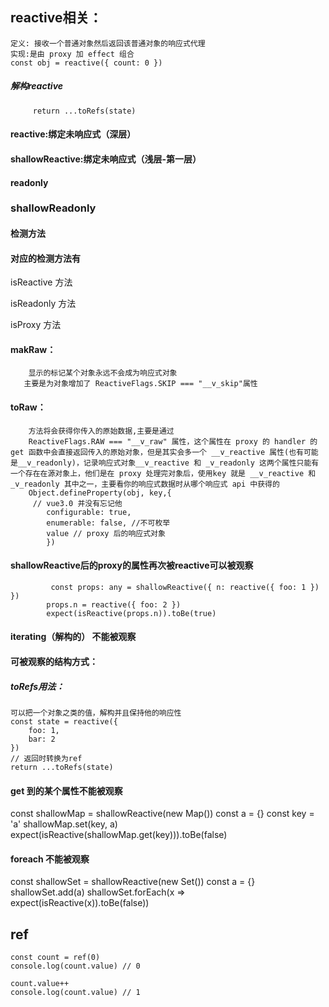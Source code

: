 ## reactive相关：
    定义: 接收一个普通对象然后返回该普通对象的响应式代理
    实现:是由 proxy 加 effect 组合
    const obj = reactive({ count: 0 })
#####  解构reactive
         return ...toRefs(state)

#### reactive:绑定未响应式（深层）

#### shallowReactive:绑定未响应式（浅层-第一层）

#### readonly

###  shallowReadonly

#### 检测方法

#### 对应的检测方法有

isReactive 方法

isReadonly 方法

isProxy 方法


#### makRaw：
        显示的标记某个对象永远不会成为响应式对象
       主要是为对象增加了 ReactiveFlags.SKIP === "__v_skip"属性


#### toRaw： 
        方法将会获得你传入的原始数据,主要是通过
        ReactiveFlags.RAW === "__v_raw" 属性，这个属性在 proxy 的 handler 的get 函数中会直接返回传入的原始对象，但是其实会多一个 __v_reactive 属性(也有可能是__v_readonly)，记录响应式对象__v_reactive 和 _v_readonly 这两个属性只能有一个存在在源对象上，他们是在 proxy 处理完对象后，使用key 就是 __v_reactive 和 _v_readonly 其中之一，主要看你的响应式数据时从哪个响应式 api 中获得的
        Object.defineProperty(obj, key,{
         // vue3.0 并没有忘记他
            configurable: true,
            enumerable: false, //不可枚举
            value // proxy 后的响应式对象
            })

#### shallowReactive后的proxy的属性再次被reactive可以被观察
             const props: any = shallowReactive({ n: reactive({ foo: 1 }) })
            props.n = reactive({ foo: 2 })
            expect(isReactive(props.n)).toBe(true)


#### iterating（解构的） 不能被观察
#### 可被观察的结构方式：
##### toRefs用法：
    可以把一个对象之类的值，解构并且保持他的响应性
    const state = reactive({
        foo: 1,
        bar: 2
    })
    // 返回时转换为ref
    return ...toRefs(state)


#### get 到的某个属性不能被观察

  const shallowMap = shallowReactive(new Map())
  const a = {}
  const key = 'a'
  shallowMap.set(key, a)
  expect(isReactive(shallowMap.get(key))).toBe(false)

#### foreach 不能被观察

 const shallowSet = shallowReactive(new Set())
  const a = {}
  shallowSet.add(a)
  shallowSet.forEach(x => expect(isReactive(x)).toBe(false))


## ref
    const count = ref(0)
    console.log(count.value) // 0

    count.value++
    console.log(count.value) // 1
